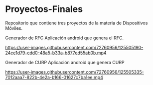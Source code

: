 # Proyectos-Finales
Repositorio que contiene tres proyectos de la materia de Dispositivos Móviles.


Generador de RFC 
Aplicación android que genera el RFC.


https://user-images.githubusercontent.com/72760956/125505190-24ce1d79-cdd0-48a5-b33a-b877ed55ab0b.mp4

Generador de CURP
Aplicación android que genera CURP


https://user-images.githubusercontent.com/72760956/125505335-7012aaa7-822b-4e2a-b166-01627c7ba1ee.mp4

